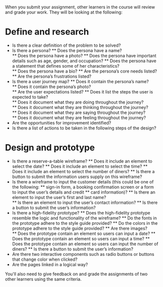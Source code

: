 When you submit your assignment, other learners in the course will review and grade your work. They will be looking at the following:

# Define and research
* Is there a clear definition of the problem to be solved? 
* Is there a persona? 
    ** Does the persona have a name?  
    ** Does the persona have a photo? 
    ** Does the persona have important details such as age, gender, and occupation? 
    ** Does the persona have a statement that defines some of her characteristics?  
    ** Does the persona have a bio? 
    ** Are the persona’s core needs listed? 
    ** Are the persona’s frustrations listed?  
* Is there a user journey map? 
    ** Does it contain the persona’s name?  
    ** Does it contain the persona’s photo?  
    ** Are the user expectations listed? 
    ** Does it list the steps the user is expected to take?  
    ** Does it document what they are doing throughout the journey?  
    ** Does it document what they are thinking throughout the journey?  
    ** Does it document what they are saying throughout the journey?  
    ** Does it document what they are feeling throughout the journey?  
* Are the opportunities for improvement identified?  
* Is there a list of actions to be taken in the following steps of the design? 

# Design and prototype 
* Is there a reserve-a-table wireframe? 
    ** Does it include an element to select the date? 
    ** Does it include an element to select the time? 
    ** Does it include an element to select the number of diners? 
    ** Is there a button to submit the information users supply on this wireframe? 
* Is there a wireframe to input the customer details (this could be one of the following: ** sign-in form, a booking confirmation screen or a form to input the user’s details and credit  ** card information)? 
    ** Is there an element to input the user’s first and last name?  
    ** Is there an element to input the user’s contact information? 
    ** Is there a button to submit the user’s information?  
* Is there a high-fidelity prototype? 
    ** Does the high-fidelity prototype resemble the logic and functionality of the wireframe? 
    ** Do the fonts in the prototype adhere to the style guide provided? 
    ** Do the colors in the prototype adhere to the style guide provided? 
    ** Are there images?  
    ** Does the prototype contain an element so users can input a date? 
    ** Does the prototype contain an element so users can input a time? 
    ** Does the prototype contain an element so users can input the number of diners? 
    ** Is there a button to submit the user’s information?  
* Are there two interactive components such as radio buttons or buttons that change color when clicked? 
* Are the pages linked in a logical way? 

You'll also need to give feedback on and grade the assignments of two other learners using the same criteria.